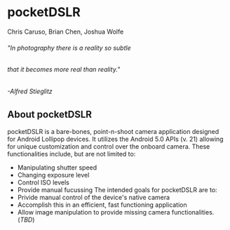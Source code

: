 # pocketDSLR
Chris Caruso, Brian Chen, Joshua Wolfe
###### "In photography there is a reality so subtle 
######  that it becomes more real than reality."
######                            -Alfred Stieglitz

## About pocketDSLR
pocketDSLR is a bare-bones, point-n-shoot camera application designed for 
Android Lollipop devices. It utilizes the Android 5.0 APIs (v. 21) allowing 
for unique customization and control over the onboard camera. These 
functionalities include, but are not limited to:
* Manipulating shutter speed
* Changing exposure level
* Control ISO levels
* Provide manual fucussing 
The intended goals for pocketDSLR are to:
* Privide manual control of the device's native camera
* Accomplish this in an efficient, fast functioning application
* Allow image manipulation to provide missing camera functionalities. (*TBD*)
